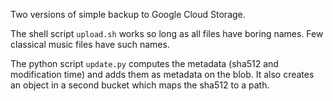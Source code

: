 Two versions of simple backup to Google Cloud Storage.

The shell script `upload.sh` works so long as all files have boring names.
Few classical music files have such names.

The python script `update.py` computes the metadata (sha512 and modification
time) and adds them as metadata on the blob. It also creates an object in a
second bucket which maps the sha512 to a path.
